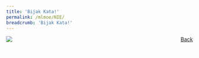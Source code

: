```yaml
---
title: 'Bijak Kata!'
permalink: /mlmoe/NIE/
breadcrumb: 'Bijak Kata!'
---
```

<!-- Global site tag (gtag.js) - Google Ads: 726049306 -->
<script async src="https://www.googletagmanager.com/gtag/js?id=AW-726049306"></script>
<script>
  window.dataLayer = window.dataLayer || [];
  function gtag(){dataLayer.push(arguments);}
  gtag('js', new Date());

  gtag('config', 'AW-726049306');
</script>
<a href="/exhibits/Pameran- Bahasa- Melayu-Malay-Language-Exhibitions-e/Community-Partners/" style="float:right;">Back</a>
 <img src="/images/MTLS2021-NIE-ML-FINAL.jpg"> <br/>

<div class="btntop"><a href="#top" style="text-decoration:none;"><span style="color:white"><b>Top</b></span></a></div>
